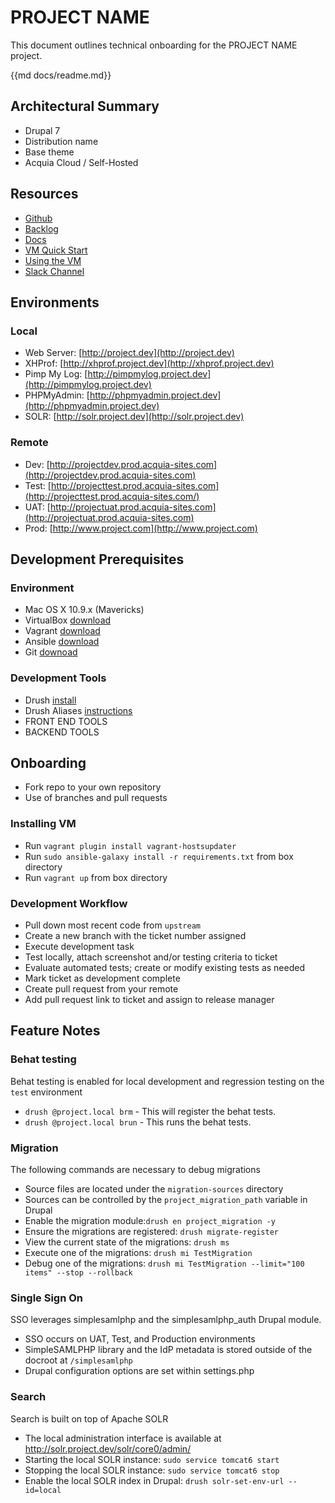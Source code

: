 # PROJECT NAME

This document outlines technical onboarding for the PROJECT NAME project.

{{md docs/readme.md}}

## Architectural Summary
* Drupal 7
* Distribution name
* Base theme
* Acquia Cloud / Self-Hosted

## Resources
* [Github](https://github.com/acquia-pso/PROJECT)
* [Backlog](http://backlog.acquia.com/PROJECT) 
* [Docs](http://drive.google.com/PROJECT)
* [VM Quick Start](https://github.com/geerlingguy/drupal-vm#quick-start-guide)
* [Using the VM](https://github.com/geerlingguy/drupal-vm#using-drupal-vm)
* [Slack Channel](https://slack.com/project-channel)

## Environments

### Local
* Web Server: [http://project.dev](http://project.dev)
* XHProf: [http://xhprof.project.dev](http://xhprof.project.dev)
* Pimp My Log: [http://pimpmylog.project.dev](http://pimpmylog.project.dev)
* PHPMyAdmin: [http://phpmyadmin.project.dev](http://phpmyadmin.project.dev)
* SOLR: [http://solr.project.dev](http://solr.project.dev)

### Remote
* Dev: [http://projectdev.prod.acquia-sites.com](http://projectdev.prod.acquia-sites.com)
* Test: [http://projecttest.prod.acquia-sites.com](http://projecttest.prod.acquia-sites.com/)
* UAT: [http://projectuat.prod.acquia-sites.com](http://projectuat.prod.acquia-sites.com)
* Prod: [http://www.project.com](http://www.project.com)

## Development Prerequisites

### Environment
* Mac OS X 10.9.x (Mavericks)
* VirtualBox [download](https://www.virtualbox.org/wiki/Downloads)
* Vagrant [download](http://www.vagrantup.com/downloads.html)
* Ansible [download](http://docs.ansible.com/intro_installation.html)
* Git [downoad](https://git-scm.com/downloads)

### Development Tools
* Drush [install](http://docs.drush.org/en/master/install/)
* Drush Aliases [instructions](https://docs.acquia.com/cloud/drush-aliases)
* FRONT END TOOLS
* BACKEND TOOLS

## Onboarding
* Fork repo to your own repository
* Use of branches and pull requests

### Installing VM
* Run `vagrant plugin install vagrant-hostsupdater`
* Run `sudo ansible-galaxy install -r requirements.txt` from box directory
* Run `vagrant up` from box directory

### Development Workflow
* Pull down most recent code from `upstream`
* Create a new branch with the ticket number assigned
* Execute development task
* Test locally, attach screenshot and/or testing criteria to ticket
* Evaluate automated tests; create or modify existing tests as needed
* Mark ticket as development complete
* Create pull request from your remote
* Add pull request link to ticket and assign to release manager

## Feature Notes

### Behat testing
Behat testing is enabled for local development and regression testing on the `test` environment
* `drush @project.local brm` - This will register the behat tests.
* `drush @project.local brun` - This runs the behat tests.

### Migration
The following commands are necessary to debug migrations
* Source files are located under the `migration-sources` directory
* Sources can be controlled by the `project_migration_path` variable in Drupal
* Enable the migration module:`drush en project_migration -y`
* Ensure the migrations are registered: `drush migrate-register`
* View the current state of the migrations: `drush ms`
* Execute one of the migrations: `drush mi TestMigration`
* Debug one of the migrations: `drush mi TestMigration --limit="100 items" --stop --rollback`

### Single Sign On
SSO leverages simplesamlphp and the simplesamlphp_auth Drupal module.
* SSO occurs on UAT, Test, and Production environments
* SimpleSAMLPHP library and the IdP metadata is stored outside of the docroot at `/simplesamlphp`
* Drupal configuration options are set within settings.php

### Search
Search is built on top of Apache SOLR
* The local administration interface is available at http://solr.project.dev/solr/core0/admin/
* Starting the local SOLR instance: `sudo service tomcat6 start`
* Stopping the local SOLR instance: `sudo service tomcat6 stop`
* Enable the local SOLR index in Drupal: `drush solr-set-env-url --id=local`
